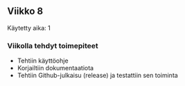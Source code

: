 ## Viikko 8

Käytetty aika: 1

### Viikolla tehdyt toimepiteet
* Tehtiin käyttöohje
* Korjailtiin dokumentaatiota
* Tehtiin Github-julkaisu (release) ja testattiin sen toiminta
